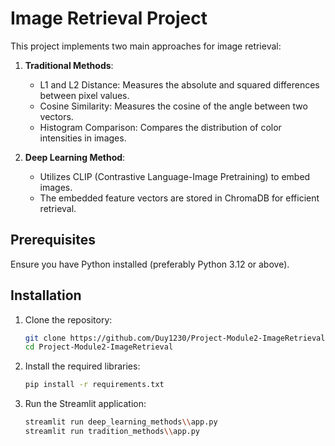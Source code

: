 # Image Retrieval Project

This project implements two main approaches for image retrieval:

1. **Traditional Methods**: 
   - L1 and L2 Distance: Measures the absolute and squared differences between pixel values.
   - Cosine Similarity: Measures the cosine of the angle between two vectors.
   - Histogram Comparison: Compares the distribution of color intensities in images.

2. **Deep Learning Method**: 
   - Utilizes CLIP (Contrastive Language-Image Pretraining) to embed images.
   - The embedded feature vectors are stored in ChromaDB for efficient retrieval.

## Prerequisites

Ensure you have Python installed (preferably Python 3.12 or above).

## Installation

1. Clone the repository:
   ```bash
   git clone https://github.com/Duy1230/Project-Module2-ImageRetrieval.git
   cd Project-Module2-ImageRetrieval
2. Install the required libraries:
    ```bash
    pip install -r requirements.txt
    ```
3. Run the Streamlit application:
    ```bash
    streamlit run deep_learning_methods\\app.py
    streamlit run tradition_methods\\app.py
    ```